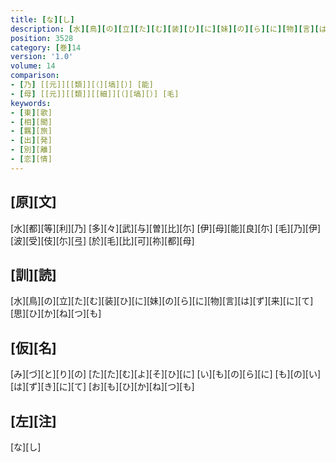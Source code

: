```yaml
---
title: [な][し]
description: [水][鳥][の][立][た][む][装][ひ][に][妹][の][ら][に][物][言][は][ず][来][に][て][思][ひ][か][ね][つ][も]
position: 3528
category: [巻]14
version: '1.0'
volume: 14
comparison:
- [乃] [[元]][[類]][（][塙][）] [能]
- [母] [[元]][[類]][[細]][（][塙][）] [毛]
keywords:
- [東][歌]
- [相][聞]
- [羈][旅]
- [出][発]
- [別][離]
- [恋][情]
---
```


## [原][文]

[水][都][等][利][乃] [多][々][武][与][曽][比][尓] [伊][母][能][良][尓] [毛][乃][伊][波][受][伎][尓][弖] [於][毛][比][可][祢][都][母]

## [訓][読]

[水][鳥][の][立][た][む][装][ひ][に][妹][の][ら][に][物][言][は][ず][来][に][て][思][ひ][か][ね][つ][も]

## [仮][名]

[み][づ][と][り][の] [た][た][む][よ][そ][ひ][に] [い][も][の][ら][に] [も][の][い][は][ず][き][に][て] [お][も][ひ][か][ね][つ][も]

## [左][注]

[な][し]
